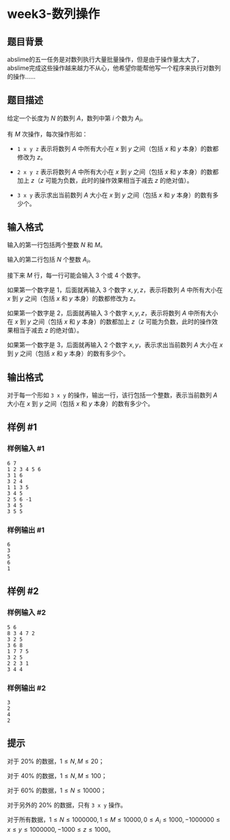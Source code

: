 # week3-数列操作

## 题目背景

abslime的五一任务是对数列执行大量批量操作，但是由于操作量太大了，abslime完成这些操作越来越力不从心，他希望你能帮他写一个程序来执行对数列的操作……

## 题目描述

给定一个长度为 $N$ 的数列 $A$，数列中第 $i$ 个数为 $A_i$。

有 $M$ 次操作，每次操作形如：

- `1 x y z` 表示将数列 $A$ 中所有大小在 $x$ 到 $y$ 之间（包括 $x$ 和 $y$ 本身）的数都修改为 $z$。

- `2 x y z` 表示将数列 $A$ 中所有大小在 $x$ 到 $y$ 之间（包括 $x$ 和 $y$ 本身）的数都加上 $z$（$z$ 可能为负数，此时的操作效果相当于减去 $z$ 的绝对值）。

- `3 x y` 表示求出当前数列 $A$ 大小在 $x$ 到 $y$ 之间（包括 $x$ 和 $y$ 本身）的数有多少个。

## 输入格式

输入的第一行包括两个整数 $N$ 和 $M$。

输入的第二行包括 $N$ 个整数 $A_i$。

接下来 $M$ 行，每一行可能会输入 $3$ 个或 $4$ 个数字。

如果第一个数字是 $1$，后面就再输入 $3$ 个数字 $x,y, z$，表示将数列 $A$ 中所有大小在 $x$ 到 $y$ 之间（包括 $x$ 和 $y$ 本身）的数都修改为 $z$。

如果第一个数字是 $2$，后面就再输入 $3$ 个数字 $x,y, z$，表示将数列 $A$ 中所有大小在 $x$ 到 $y$ 之间（包括 $x$ 和 $y$ 本身）的数都加上 $z$（$z$ 可能为负数，此时的操作效果相当于减去 $z$ 的绝对值）。

如果第一个数字是 $3$，后面就再输入 $2$ 个数字 $x,y$，表示求出当前数列 $A$ 大小在 $x$ 到 $y$ 之间（包括 $x$ 和 $y$ 本身）的数有多少个。

## 输出格式

对于每一个形如 `3 x y` 的操作，输出一行，该行包括一个整数，表示当前数列 $A$ 大小在 $x$ 到 $y$ 之间（包括 $x$ 和 $y$ 本身）的数有多少个。

## 样例 #1

### 样例输入 #1

```
6 7
1 2 3 4 5 6
3 1 6
3 2 4
1 1 3 5
3 4 5
2 5 6 -1
3 4 5
3 5 5
```

### 样例输出 #1

```
6
3
5
6
1
```

## 样例 #2

### 样例输入 #2

```
5 6
8 3 4 7 2
3 2 5
3 6 8
1 7 7 5
3 2 5
2 2 3 1
3 4 4
```

### 样例输出 #2

```
3
2
4
2
```

## 提示

对于 $20\%$ 的数据，$1 \le N,M \le 20$；

对于 $40\%$ 的数据，$1 \le N,M \le 100$；

对于 $60\%$ 的数据，$1 \le N \le 10000$；

对于另外的 $20\%$ 的数据，只有 `3 x y` 操作。

对于所有数据，$1 \le N \le 1000000, 1 \le M \le 10000,0 \le A_i \le 1000,-1000000 \le x \le y \le 1000000,-1000 \le z \le 1000$。